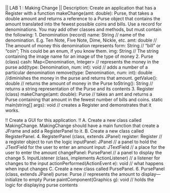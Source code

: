 || LAB 1 : Making Change ||
Description:
  Create an application that has a Register with a function makeChange(amt: double): Purse, that takes a double amount and returns a reference to a Purse object that contains the amount translated into the fewest possible coins and bills. 
    Use a record for denominations. You may add other classes and methods, but must contain the following:
      1. Denomination (record)
          name: String // name of the denomination. E.g. Ten Note, Five Note, Dime, Nickle, etc.
          amt: double // The amount of money this denomination represents
          form: String // “bill” or “coin”; This could be an enum, if you know them.
          img: String // The string containing the image name for an image of the type of money
      2. Purse (class)
          cash: Map<Denomination, Integer> // represents the money in the purse
          add(type: Denomination, num: int): void // adds a number of a particular denomination
          remove(type: Denomination, num: int): double //diminishes the money in the purse and returns that amount.
          getValue(): double // returns the amount of money in the Purse
          toString(): String // returns a string representation of the Purse and its contents
      3. Register (class)
          makeChange(amt: double): Purse // takes an amt and returns a Purse containing that amount in the fewest number of bills and coins.
          static main(string[] args): void // creates a Register and demonstrates that it works.

!! Create a GUI for this application. !!
    A. Create a new class called MakingChange. MakingChange should have a main function that create a JFrame and add a RegisterPanel to it.
    B. Create a new class called RegisterPanel.
        4. RegisterPanel (class, extends JPanel)
            register: Register // a register object to run the logic
            inputPanel: JPanel // a panel to hold the JTextField for the user to enter an amount
            input: JTextField // a place for the user to enter the amount
            changePanel: PursePanel // a panel to display the change
        5. InputListener (class, implements ActionListener)  // a listener for changes to the input
            actionPerformed(ActionEvent e): void // what happens when input changes
    C. Create a new class called PursePanel.
        6. PursePanel (class, extends JPanel)
            purse: Purse // represents the amount to display—initialize to empty Purse
            paintComponent(Graphics g): void  // holds the logic for displaying purse contents
